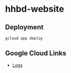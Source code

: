 # hhbd-website

## Deployment 

`gcloud app deploy`

## Google Cloud Links

*  [Logs](https://console.cloud.google.com/logs/query;query=resource.type%3D%22gae_app%22%0Aresource.labels.version_id%3D%2220211125t181237%22%0Aseverity%3DERROR;cursorTimestamp=2021-11-25T17:36:03.122922Z?folder=true&organizationId=true&project=hhbd-pl)
